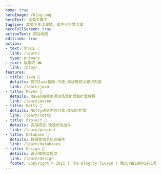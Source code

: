 ```yaml
---
home: true
heroImage: /blog.png
heroText: 采菊东篱下
tagline: 莫笑少年江湖梦，谁不少年梦江湖
heroFullScreen: true
actionText: 网站地图
editLink: true
action:
- text: 学习区 💡
  link: /learn/
  type: primary
- text: 娱乐区 🎮
  link: /play/
features:
- title: Java 🧰
  details: 提供Java基础,中级,高级等相关知识内容
  link: /learn/java
- title: Maven 📝
  details: Maven相关原理及场景扩展和扩展教程
  link: /learn/maven
- title: Netty 🎨
  details: Netty通信内容分享,及如何扩展
  link: /learn/netty
- title: Project 🌙
  details: 实战项目,快速参加战斗
  link: /learn/project
- title: Database 📡
  details: 数据库相关知识操作
  link: /learn/databases
- title: Design 🔧
  details: 设计模式及规范
  link: /learn/design
  footer: Copyright © 2021 | The Blog by liuxin | 豫ICP备18041471号
---
```

